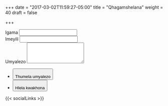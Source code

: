 +++
date = "2017-03-02T11:59:27-05:00"
title = "Qhagamshelana"
weight = 40
draft = false

+++

<form method="post" action="#">
    <div class="field half first">
        <label for="name">
Igama</label>
        <input type="text" name="name" id="name" />
    </div>
    <div class="field half">
        <label for="email">Imeyili</label>
        <input type="text" name="email" id="email" />
    </div>
    <div class="field">
        <label for="message">Umyalezo</label>
        <textarea name="message" id="message" rows="4"></textarea>
    </div>
    <ul class="actions">
        <li><input type="submit" value="
Thumela umyalezo" class="special" /></li>
        <li><input type="reset" value="
Hlela kwakhona" /></li>
    </ul>
</form>

{{< socialLinks >}}
